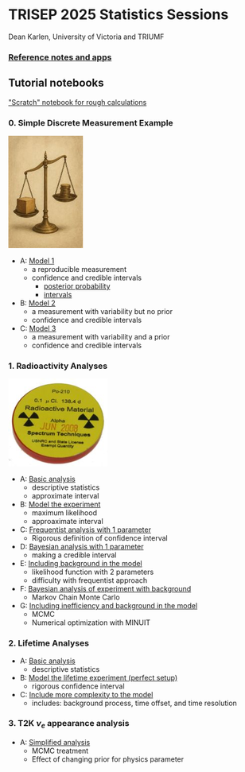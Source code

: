 # TRISEP 2025 Statistics Sessions
Dean Karlen, University of Victoria and TRIUMF

### [Reference notes and apps](https://karlen.web.cern.ch/trisep/)

## Tutorial notebooks

["Scratch" notebook for rough calculations](notebooks/scratch.ipynb)

### 0. Simple Discrete Measurement Example

![image](notebooks/img/Wood_Block_Balance_3.jpg)

- A: [Model 1](notebooks/discrete_A.ipynb)
  - a reproducible measurement
  - confidence and credible intervals
    - [posterior probability](notebooks/posterior_probability.ipynb)
    - [intervals](notebooks/intervals.ipynb)
- B: [Model 2](notebooks/discrete_B.ipynb)
  - a measurement with variability but no prior
  - confidence and credible intervals
- C: [Model 3](notebooks/discrete_C.ipynb)
  - a measurement with variability and a prior
  - confidence and credible intervals

### 1. Radioactivity Analyses

![image](notebooks/img/radioactive_source.jpg)

 - A: [Basic analysis](notebooks/radioactivity_A.ipynb)
   - descriptive statistics
   - approximate interval
 - B: [Model the experiment](notebooks/radioactivity_B.ipynb)
   - maximum likelihood
   - approaximate interval
 - C: [Frequentist analysis with 1 parameter](notebooks/radioactivity_C.ipynb)
   - Rigorous definition of confidence interval
 - D: [Bayesian analysis with 1 parameter](notebooks/radioactivity_D.ipynb)
   - making a credible interval
 - E: [Including background in the model](notebooks/radioactivity_E.ipynb)
   - likelihood function with 2 parameters
   - difficulty with frequentist approach
 - F: [Bayesian analysis of experiment with background](notebooks/radioactivity_F.ipynb)
   - Markov Chain Monte Carlo
 - G: [Including inefficiency and background in the model](notebooks/radioactivity_G.ipynb)
   - MCMC
   - Numerical optimization with MINUIT
   
 ### 2. Lifetime Analyses
 
 - A: [Basic analysis](notebooks/lifetime_A.ipynb)
   - descriptive statistics
 - B: [Model the lifetime experiment (perfect setup)](notebooks/radioactivity_B.ipynb)
   - rigorous confidence interval
 - C: [Include more complexity to the model](notebooks/radioactivity_C.ipynb)
   - includes: background process, time offset, and time resolution
   
 ### 3. T2K $\nu_e$ appearance analysis
 
 - A: [Simplified analysis](notebooks/nueT2K.ipynb)
   - MCMC treatment
   - Effect of changing prior for physics parameter
